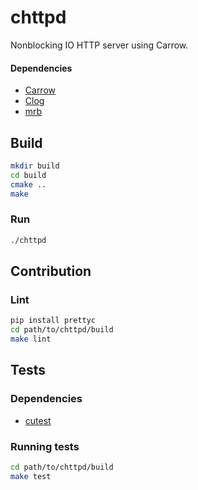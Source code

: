 # chttpd
Nonblocking IO HTTP server using Carrow.


#### Dependencies

- [Carrow](https://github.com/pylover/carrow)
- [Clog](https://github.com/pylover/clog)
- [mrb](https://github.com/pylover/mrb)


## Build
```bash
mkdir build
cd build
cmake ..
make
```


### Run
```bash
./chttpd
```


## Contribution

### Lint

```bash
pip install prettyc
cd path/to/chttpd/build
make lint
```


## Tests

### Dependencies
- [cutest](https://github.com/pylover/cutest)

### Running tests
```bash
cd path/to/chttpd/build
make test
```
